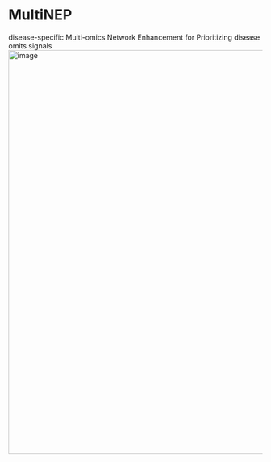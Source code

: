 # MultiNEP
disease-specific Multi-omics Network Enhancement for Prioritizing disease omits signals
<img width="800" alt="image" src="https://user-images.githubusercontent.com/27308407/200651148-300d4cdb-9029-46db-b312-f23b054955c4.png">
